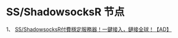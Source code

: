 # SS/ShadowsocksR 节点 

1、 <a class="btn btn-danger" href="https://s-s-r.github.io/">SS/ShadowsocksR付費穩定服務器！一鍵接入，鏈接全球！【AD】</a>   

